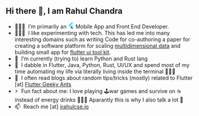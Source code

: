 <h2>Hi there 👋, I am Rahul Chandra</h2>

- 👨🏻‍💻  &nbsp;I’m primarily an <img src="https://github.com/irahulcse/irahulcse/blob/master/flutterio-icon.svg" height=16 /> Mobile App and Front End Developer. 
- 👨🏻‍🔬  &nbsp;I like experimenting with tech. This has led me into many interesting domains such as writing Code for co-authoring a paper for creating a software platform for scaling [multidimensional data](https://joss.theoj.org/papers/10.21105/joss.02006) and building small  app for [flutter ui tool kit](https://github.com/irahulcse/A-Complete-Guide-To-Flutter). 
- 🌱  &nbsp;I’m currently (trying to) learn Python and Rust lang
- 💬  &nbsp;I dabble in Flutter, Java, Python, Rust, UI/UX and spend most of my time automating my life via literally living inside the terminal 🤷🏻‍♂️
- 📝  &nbsp;I often read blogs about random tips/tricks (mostly) related to Flutter [at] [Flutter Geeky Ants](https://blog.geekyants.com/flutter/home?gi=7972c64db096)
- ⚡️  &nbsp;Fun fact about me: I love playing 🕹war games and survive on ☕️ instead of energy drinks 🙇🏻‍♂️ Aparantly this is why I also talk a lot 🤔
- 📫  &nbsp;Reach me [at] [irahulcse.io](https://irahulcse.github.io)
